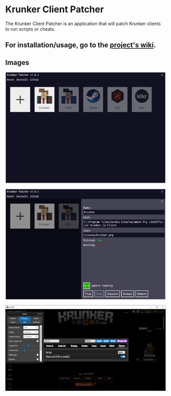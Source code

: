 # Krunker Client Patcher
The Krunker Client Patcher is an application that will patch Krunker clients to run scripts or cheats.

## For installation/usage, go to the [project's wiki](https://github.com/y9x/client-patcher/wiki).

## Images

![Client List](./screenshots/ClientList.png)

![Client Info](./screenshots/ClientInfo.png)

![In-Game](./screenshots/InGame.png)